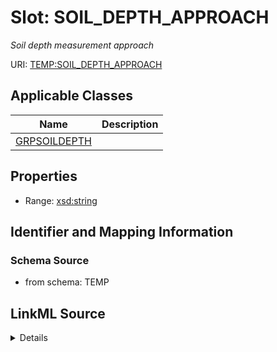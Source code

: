 # Slot: SOIL_DEPTH_APPROACH
_Soil depth measurement approach_


URI: [TEMP:SOIL_DEPTH_APPROACH](https://example.org/TEMP/SOIL_DEPTH_APPROACH)



<!-- no inheritance hierarchy -->




## Applicable Classes

| Name | Description |
| --- | --- |
[GRPSOILDEPTH](GRPSOILDEPTH.md) | 






## Properties

* Range: [xsd:string](xsd:string)







## Identifier and Mapping Information







### Schema Source


* from schema: TEMP




## LinkML Source

<details>
```yaml
name: SOIL_DEPTH_APPROACH
description: Soil depth measurement approach
from_schema: TEMP
rank: 1000
alias: SOIL_DEPTH_APPROACH
domain_of:
- GRP_SOIL_DEPTH
range: string

```
</details>